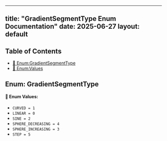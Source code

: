 <!-- Formatted by A³BS formatter.py -->
<!-- Generated by A³BS document.py -->
---
title: "GradientSegmentType Enum Documentation"
date: 2025-06-27
layout: default
---

## Table of Contents
- [🔧 Enum:GradientSegmentType](#enum-gradientsegmenttype)
- [🔧 Enum:Values](#enum-values)
## Enum: GradientSegmentType
#### 📝 Enum Values:
<a name="enum-values"></a>
  - `CURVED = 1`
  - `LINEAR = 0`
  - `SINE = 2`
  - `SPHERE_DECREASING = 4`
  - `SPHERE_INCREASING = 3`
  - `STEP = 5`